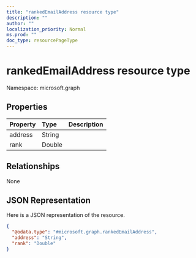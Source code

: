 ```yaml
---
title: "rankedEmailAddress resource type"
description: ""
author: ""
localization_priority: Normal
ms.prod: ""
doc_type: resourcePageType
---
```


# rankedEmailAddress resource type


Namespace: microsoft.graph



## Properties
|Property|Type|Description|
|:---|:---|:---|
|address|String||
|rank|Double||

## Relationships
None

## JSON Representation
Here is a JSON representation of the resource.
<!-- {
  "blockType": "resource",
  "@odata.type": "microsoft.graph.rankedEmailAddress"
}
-->
``` json
{
  "@odata.type": "#microsoft.graph.rankedEmailAddress",
  "address": "String",
  "rank": "Double"
}
```

